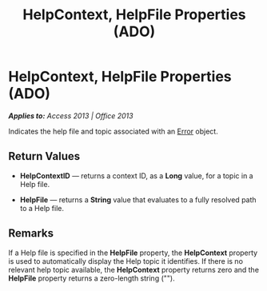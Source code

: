 ﻿---
title: HelpContext, HelpFile Properties (ADO)
TOCTitle: HelpContext, HelpFile Properties (ADO)
ms:assetid: 8a79f994-f17c-2983-0593-095801be762e
ms:mtpsurl: https://msdn.microsoft.com/en-us/library/JJ249608(v=office.15)
ms:contentKeyID: 48546194
ms.date: 09/18/2015
mtps_version: v=office.15
---

# HelpContext, HelpFile Properties (ADO)


_**Applies to:** Access 2013 | Office 2013_

Indicates the help file and topic associated with an [Error](error-object-ado.md) object.

## Return Values

  - **HelpContextID** — returns a context ID, as a **Long** value, for a topic in a Help file.

  - **HelpFile** — returns a **String** value that evaluates to a fully resolved path to a Help file.

## Remarks

If a Help file is specified in the **HelpFile** property, the **HelpContext** property is used to automatically display the Help topic it identifies. If there is no relevant help topic available, the **HelpContext** property returns zero and the **HelpFile** property returns a zero-length string ("").

